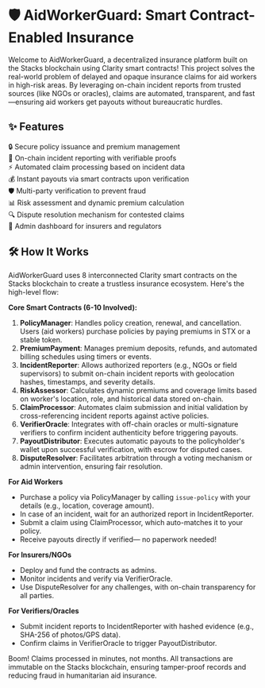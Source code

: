 # 🛡️ AidWorkerGuard: Smart Contract-Enabled Insurance

Welcome to AidWorkerGuard, a decentralized insurance platform built on the Stacks blockchain using Clarity smart contracts! This project solves the real-world problem of delayed and opaque insurance claims for aid workers in high-risk areas. By leveraging on-chain incident reports from trusted sources (like NGOs or oracles), claims are automated, transparent, and fast—ensuring aid workers get payouts without bureaucratic hurdles.

## ✨ Features

🔒 Secure policy issuance and premium management  
🚨 On-chain incident reporting with verifiable proofs  
⚡ Automated claim processing based on incident data  
💰 Instant payouts via smart contracts upon verification  
🛡️ Multi-party verification to prevent fraud  
📊 Risk assessment and dynamic premium calculation  
🔍 Dispute resolution mechanism for contested claims  
👥 Admin dashboard for insurers and regulators  

## 🛠 How It Works

AidWorkerGuard uses 8 interconnected Clarity smart contracts on the Stacks blockchain to create a trustless insurance ecosystem. Here's the high-level flow:

**Core Smart Contracts (6-10 Involved):**
1. **PolicyManager**: Handles policy creation, renewal, and cancellation. Users (aid workers) purchase policies by paying premiums in STX or a stable token.
2. **PremiumPayment**: Manages premium deposits, refunds, and automated billing schedules using timers or events.
3. **IncidentReporter**: Allows authorized reporters (e.g., NGOs or field supervisors) to submit on-chain incident reports with geolocation hashes, timestamps, and severity details.
4. **RiskAssessor**: Calculates dynamic premiums and coverage limits based on worker's location, role, and historical data stored on-chain.
5. **ClaimProcessor**: Automates claim submission and initial validation by cross-referencing incident reports against active policies.
6. **VerifierOracle**: Integrates with off-chain oracles or multi-signature verifiers to confirm incident authenticity before triggering payouts.
7. **PayoutDistributor**: Executes automatic payouts to the policyholder's wallet upon successful verification, with escrow for disputed cases.
8. **DisputeResolver**: Facilitates arbitration through a voting mechanism or admin intervention, ensuring fair resolution.

**For Aid Workers**
- Purchase a policy via PolicyManager by calling `issue-policy` with your details (e.g., location, coverage amount).
- In case of an incident, wait for an authorized report in IncidentReporter.
- Submit a claim using ClaimProcessor, which auto-matches it to your policy.
- Receive payouts directly if verified— no paperwork needed!

**For Insurers/NGOs**
- Deploy and fund the contracts as admins.
- Monitor incidents and verify via VerifierOracle.
- Use DisputeResolver for any challenges, with on-chain transparency for all parties.

**For Verifiers/Oracles**
- Submit incident reports to IncidentReporter with hashed evidence (e.g., SHA-256 of photos/GPS data).
- Confirm claims in VerifierOracle to trigger PayoutDistributor.

Boom! Claims processed in minutes, not months. All transactions are immutable on the Stacks blockchain, ensuring tamper-proof records and reducing fraud in humanitarian aid insurance.